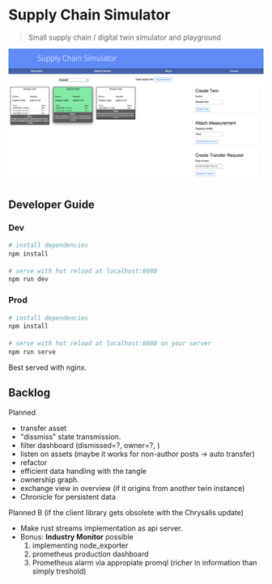 # Supply Chain Simulator

> Small supply chain / digital twin simulator and playground

<img src="src/assets/screenshot.png"/>

## Developer Guide

### Dev

``` bash
# install dependencies
npm install

# serve with hot reload at localhost:8080
npm run dev
```

### Prod

``` bash
# install dependencies
npm install

# serve with hot reload at localhost:8080 on your server
npm run serve
```

Best served with nginx.



## Backlog

Planned
- transfer asset
- "dissmiss" state transmission.
- filter dashboard (dismissed=?, owner=?, )
- listen on assets (maybe it works for non-author posts -> auto transfer)
- refactor
- efficient data handling with the tangle
- ownership graph.
- exchange view in overview (if it origins from another twin instance)
- Chronicle for persistent data

Planned B (if the client library gets obsolete with the Chrysalis update)
- Make rust streams implementation as api server.
- Bonus: __Industry Monitor__ possible
    1. implementing node_exporter
    2. prometheus production dashboard
    3. Prometheus alarm via appropiate promql (richer in information than simply treshold)

